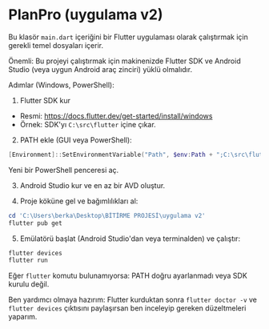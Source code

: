 # PlanPro (uygulama v2)

Bu klasör `main.dart` içeriğini bir Flutter uygulaması olarak çalıştırmak için gerekli temel dosyaları içerir.

Önemli: Bu projeyi çalıştırmak için makinenizde Flutter SDK ve Android Studio (veya uygun Android araç zinciri) yüklü olmalıdır.

Adımlar (Windows, PowerShell):

1. Flutter SDK kur
- Resmi: https://docs.flutter.dev/get-started/install/windows
- Örnek: SDK'yı `C:\src\flutter` içine çıkar.

2. PATH ekle (GUI veya PowerShell):
```powershell
[Environment]::SetEnvironmentVariable("Path", $env:Path + ";C:\src\flutter\bin", "User")
```
Yeni bir PowerShell penceresi aç.

3. Android Studio kur ve en az bir AVD oluştur.

4. Proje köküne gel ve bağımlılıkları al:
```powershell
cd 'C:\Users\berka\Desktop\BİTİRME PROJESİ\uygulama v2'
flutter pub get
```

5. Emülatörü başlat (Android Studio'dan veya terminalden) ve çalıştır:
```powershell
flutter devices
flutter run
```

Eğer `flutter` komutu bulunamıyorsa: PATH doğru ayarlanmadı veya SDK kurulu değil.

Ben yardımcı olmaya hazırım: Flutter kurduktan sonra `flutter doctor -v` ve `flutter devices` çıktısını paylaşırsan ben inceleyip gereken düzeltmeleri yaparım.
